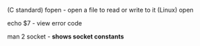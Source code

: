 

(C standard) fopen - open a file to read or write to it
(Linux) open

echo $7 - view error code


man 2 socket - **shows socket constants**
